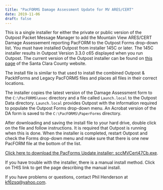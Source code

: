 ```yaml
---
title: "PacFORMS Damage Assessment Update for MV ARES/CERT"
date: 2019-11-06
draft: false
---
```

This is a single installer for either the private or public version of the Outpost Packet Message Manager to add the Mountain View ARES/CERT Damage Assessement reporting PacFORM to the Outpost Forms drop-down list. You must have installed Outpost from installer 145C or later. The 145C installer results in Outpost Version 3.3.0 c65 displayed when you run Outpost.  The current version of the Outpost installer can be found on [this page](https://www.scc-ares-races.org/data/packet/client-software.html) of the Santa Clara County website.

The install file is similar to that used to install the combined Outpost & PackItForms and Legacy PacFORMS files and places all files in their correct locations.

The installer copies the latest version of the Damage Assessment form to the `C:\PacFORMS\exec` directory and a file called `Launch.local` to the Outpost Data directory. `Launch.local` provides Outpost with the information required to populate the Outpost Forms drop-down menu. An Acrobat version of the DA form is saved to the `C:\PacFORMS\PaperForms` directory.

After downloading and saving the install file to your hard drive, double click on the file and follow instructions. It is required that Outpost is running when this is done. When the installer is completed, restart Outpost and check the Forms drop-down menu and make sure that there is one new PacFORM file at the bottom of the list.

[Click here to download the PacForms Update installer: sccMVCert47Cb.exe](http://static/software/sccMVCert47Cb.exe).

If you have trouble with the installer, there is a manual install method. Click on THIS link to get the page describing the manual install.

If you have problems or questions, contact Phil Henderson at [kf6zsq@yahoo.com](mailto:kf6zsq@yahoo.com).
